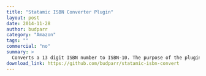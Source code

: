 ```yaml
---
title: "Statamic ISBN Converter Plugin"
layout: post
date: 2014-11-28
author: budparr
category: "Amazon"
tags: ""
commercial: "no"
summary: >
  Converts a 13 digit ISBN number to ISBN-10. The purpose of the plugin is to link to Amazon book pages directly without having to put in two ISBN numbers for each title.
download_link: https://github.com/budparr/statamic-isbn-convert
---
```

